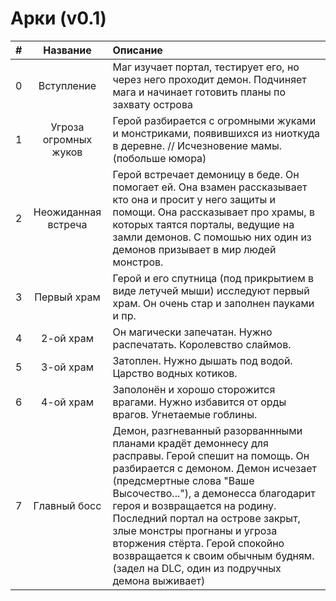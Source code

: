 # Арки (v0.1)

| # | Название | Описание |
|:-:| :------: | :------- |
| 0 | Вступление | Маг изучает портал, тестирует его, но через него проходит демон. Подчиняет мага и начинает готовить планы по захвату острова |
| 1 | Угроза огромных жуков | Герой разбирается с огромными жуками и монстриками, появившихся из ниоткуда в деревне. // Исчезновение мамы. (побольше юмора) |
| 2 | Неожиданная встреча | Герой встречает демоницу в беде. Он помогает ей. Она взамен рассказывает кто она и просит у него защиты и помощи. Она рассказывает про храмы, в которых таятся порталы, ведущие на замли демонов. С помошью них один из демонов призывает в мир людей монстров. |
| 3 | Первый храм | Герой и его спутница (под прикрытием в виде летучей мыши) исследуют первый храм. Он очень стар и заполнен пауками и пр. |
| 4 | 2-ой храм | Он магически запечатан. Нужно распечатать. Королевство слаймов. |
| 5 | 3-ой храм | Затоплен. Нужно дышать под водой. Царство водных котиков. |
| 6 | 4-ой храм | Заполонён и хорошо сторожится врагами. Нужно избавится от орды врагов. Угнетаемые гоблины. |
| 7 | Главный босс | Демон, разгневанный разорваннными планами крадёт демоннесу для расправы. Герой спешит на помощь. Он разбирается с демоном. Демон исчезает (предсмертные слова "Ваше Высочество..."), а демонесса благодарит героя и возвращается на родину. Последний портал на острове закрыт, злые монстры прогнаны и угроза вторжения стёрта. Герой спокойно возвращается к своим обычным будням. (задел на DLC, один из подручных демона выживает) |
